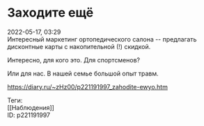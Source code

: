 Заходите ещё
=============

   
 2022-05-17, 03:29   
  Интересный маркетинг ортопедического салона -- предлагать дисконтные карты с накопительной (!) скидкой.   
   
 Интересно, для кого это. Для спортсменов?   
   
  Или для нас. В нашей семье большой опыт травм.    
    
 <https://diary.ru/~zHz00/p221191997_zahodite-ewyo.htm>   
   
 Теги:   
 [[Наблюдения]]   
 ID: p221191997